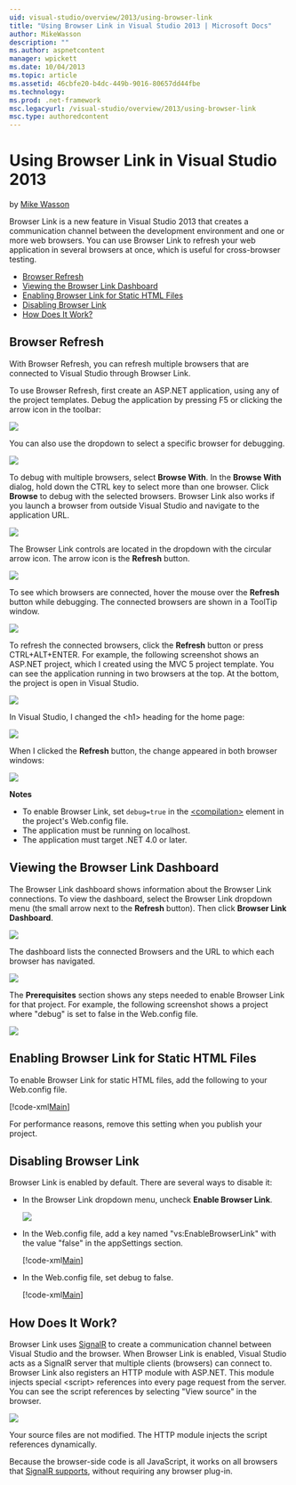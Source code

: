 ```yaml
---
uid: visual-studio/overview/2013/using-browser-link
title: "Using Browser Link in Visual Studio 2013 | Microsoft Docs"
author: MikeWasson
description: ""
ms.author: aspnetcontent
manager: wpickett
ms.date: 10/04/2013
ms.topic: article
ms.assetid: 46cbfe20-b4dc-449b-9016-80657dd44fbe
ms.technology: 
ms.prod: .net-framework
msc.legacyurl: /visual-studio/overview/2013/using-browser-link
msc.type: authoredcontent
---
```

Using Browser Link in Visual Studio 2013
====================
by [Mike Wasson](https://github.com/MikeWasson)

Browser Link is a new feature in Visual Studio 2013 that creates a communication channel between the development environment and one or more web browsers. You can use Browser Link to refresh your web application in several browsers at once, which is useful for cross-browser testing.

- [Browser Refresh](#browser-refresh)
- [Viewing the Browser Link Dashboard](#dashboard)
- [Enabling Browser Link for Static HTML Files](#static-html)
- [Disabling Browser Link](#disabling)
- [How Does It Work?](#how-it-works)

<a id="browser-refresh"></a>
## Browser Refresh

With Browser Refresh, you can refresh multiple browsers that are connected to Visual Studio through Browser Link.

To use Browser Refresh, first create an ASP.NET application, using any of the project templates. Debug the application by pressing F5 or clicking the arrow icon in the toolbar:

![](using-browser-link/_static/image1.png)

You can also use the dropdown to select a specific browser for debugging.

![](using-browser-link/_static/image2.png)

To debug with multiple browsers, select **Browse With**. In the **Browse With** dialog, hold down the CTRL key to select more than one browser. Click **Browse** to debug with the selected browsers. Browser Link also works if you launch a browser from outside Visual Studio and navigate to the application URL.

![](using-browser-link/_static/image3.png)

The Browser Link controls are located in the dropdown with the circular arrow icon. The arrow icon is the **Refresh** button.

![](using-browser-link/_static/image4.png)

To see which browsers are connected, hover the mouse over the **Refresh** button while debugging. The connected browsers are shown in a ToolTip window.

![](using-browser-link/_static/image5.png)

To refresh the connected browsers, click the **Refresh** button or press CTRL+ALT+ENTER. For example, the following screenshot shows an ASP.NET project, which I created using the MVC 5 project template. You can see the application running in two browsers at the top. At the bottom, the project is open in Visual Studio.

![](using-browser-link/_static/image6.png)

In Visual Studio, I changed the &lt;h1&gt; heading for the home page:

![](using-browser-link/_static/image7.png)

When I clicked the **Refresh** button, the change appeared in both browser windows:

![](using-browser-link/_static/image8.png)

**Notes**

- To enable Browser Link, set `debug=true` in the [&lt;compilation&gt;](https://msdn.microsoft.com/en-us/library/s10awwz0(v=vs.85).aspx) element in the project's Web.config file.
- The application must be running on localhost.
- The application must target .NET 4.0 or later.

<a id="dashboard"></a>
## Viewing the Browser Link Dashboard

The Browser Link dashboard shows information about the Browser Link connections. To view the dashboard, select the Browser Link dropdown menu (the small arrow next to the **Refresh** button). Then click **Browser Link Dashboard**.

![](using-browser-link/_static/image9.png)

The dashboard lists the connected Browsers and the URL to which each browser has navigated.

![](using-browser-link/_static/image10.png)

The **Prerequisites** section shows any steps needed to enable Browser Link for that project. For example, the following screenshot shows a project where "debug" is set to false in the Web.config file.

![](using-browser-link/_static/image11.png)

<a id="static-html"></a>
## Enabling Browser Link for Static HTML Files

To enable Browser Link for static HTML files, add the following to your Web.config file.

[!code-xml[Main](using-browser-link/samples/sample1.xml)]

For performance reasons, remove this setting when you publish your project.

<a id="disabling"></a>
## Disabling Browser Link

Browser Link is enabled by default. There are several ways to disable it:

- In the Browser Link dropdown menu, uncheck **Enable Browser Link**. 

    ![](using-browser-link/_static/image12.png)
- In the Web.config file, add a key named "vs:EnableBrowserLink" with the value "false" in the appSettings section. 

    [!code-xml[Main](using-browser-link/samples/sample2.xml)]
- In the Web.config file, set debug to false. 

    [!code-xml[Main](using-browser-link/samples/sample3.xml)]

<a id="how-it-works"></a>
## How Does It Work?

Browser Link uses [SignalR](../../../signalr/index.md) to create a communication channel between Visual Studio and the browser. When Browser Link is enabled, Visual Studio acts as a SignalR server that multiple clients (browsers) can connect to. Browser Link also registers an HTTP module with ASP.NET. This module injects special &lt;script&gt; references into every page request from the server. You can see the script references by selecting "View source" in the browser.

![](using-browser-link/_static/image13.png)

Your source files are not modified. The HTTP module injects the script references dynamically.

Because the browser-side code is all JavaScript, it works on all browsers that [SignalR supports](../../../signalr/overview/getting-started/supported-platforms.md), without requiring any browser plug-in.